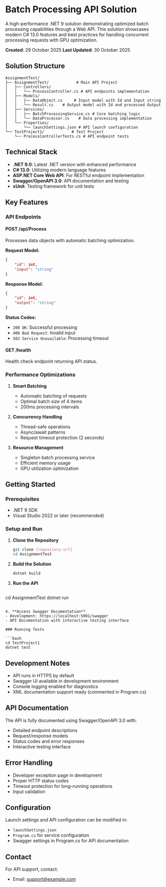 ﻿# Batch Processing API Solution

A high-performance .NET 9 solution demonstrating optimized batch processing capabilities through a Web API. This solution showcases modern C# 13.0 features and best practices for handling concurrent processing requests with GPU optimization.

**Created**: 29 October 2025
**Last Updated**: 30 October 2025

## Solution Structure

```
AssignmentTest/
├── AssignmentTest/            # Main API Project
│   ├── Controllers/
│   │   └── ProcessController.cs # API endpoints implementation
│   ├── Models/
│   │   ├── DataObject.cs     # Input model with Id and Input string
│   │   └── Result.cs    # Output model with Id and processed Output
│   ├── Services/
│   │   ├── BatchProcessingService.cs # Core batching logic
│   │   └── DataProcessor.cs    # Data processing implementation
│   └── Properties/
│       └── launchSettings.json # API launch configuration
└── TestProject1/            # Test Project
    └── ProcessControllerTests.cs # API endpoint tests
```

## Technical Stack
- **.NET 9.0**: Latest .NET version with enhanced performance
- **C# 13.0**: Utilizing modern language features
- **ASP.NET Core Web API**: For RESTful endpoint implementation
- **Swagger/OpenAPI 3.0**: API documentation and testing
- **xUnit**: Testing framework for unit tests

## Key Features

### API Endpoints

#### POST /api/Process
Processes data objects with automatic batching optimization.

**Request Model:**
```json
{
    "id": int,
    "input": "string"
}
```

**Response Model:**
```json
{
    "id": int,
    "output": "string"
}
```

**Status Codes:**
- `200 OK`: Successful processing
- `400 Bad Request`: Invalid input
- `503 Service Unavailable`: Processing timeout

#### GET /health
Health check endpoint returning API status.

### Performance Optimizations

1. **Smart Batching**
   - Automatic batching of requests
   - Optimal batch size of 4 items
   - 200ms processing intervals

2. **Concurrency Handling**
   - Thread-safe operations
   - Async/await patterns
   - Request timeout protection (2 seconds)

3. **Resource Management**
   - Singleton batch processing service
   - Efficient memory usage
   - GPU utilization optimization

## Getting Started

### Prerequisites
- .NET 9 SDK
- Visual Studio 2022 or later (recommended)

### Setup and Run

1. **Clone the Repository**
   ```bash
   git clone [repository-url]
   cd AssignmentTest
   ```

2. **Build the Solution**
   ```bash
   dotnet build
   ```

3. **Run the API**
   ```bash
 cd AssignmentTest
   dotnet run
   ```

4. **Access Swagger Documentation**
   - Development: https://localhost:5001/swagger
   - API Documentation with interactive testing interface

### Running Tests

```bash
cd TestProject1
dotnet test
```

## Development Notes

- API runs in HTTPS by default
- Swagger UI available in development environment
- Console logging enabled for diagnostics
- XML documentation support ready (commented in Program.cs)

## API Documentation

The API is fully documented using Swagger/OpenAPI 3.0 with:
- Detailed endpoint descriptions
- Request/response models
- Status codes and error responses
- Interactive testing interface

## Error Handling

- Developer exception page in development
- Proper HTTP status codes
- Timeout protection for long-running operations
- Input validation

## Configuration

Launch settings and API configuration can be modified in:
- `launchSettings.json`
- `Program.cs` for service configuration
- Swagger settings in Program.cs for API documentation

## Contact

For API support, contact:
- Email: support@example.com
